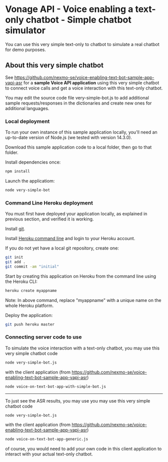 # Vonage API - Voice enabling a text-only chatbot - Simple chatbot simulator

You can use this very simple text-only to chatbot to simulate a real chatbot for demo purposes.


## About this very simple chatbot

See https://github.com/nexmo-se/voice-enabling-text-bot-sample-app-vapi-asr for a **sample Voice API application** using this very simple chatbot to connect voice calls and get a voice interaction with this text-only chatbot.

You may edit the source code file very-simple-bot.js to add additional sample requests/responses in the dictionaries and create new ones for additional languages.

### Local deployment

To run your own instance of this sample application locally, you'll need an up-to-date version of Node.js (we tested with version 14.3.0).

Download this sample application code to a local folder, then go to that folder.

Install dependencies once:
```bash
npm install
```

Launch the applicatiom:
```bash
node very-simple-bot
```

### Command Line Heroku deployment

You must first have deployed your application locally, as explained in previous section, and verified it is working.

Install [git](https://git-scm.com/downloads).

Install [Heroku command line](https://devcenter.heroku.com/categories/command-line) and login to your Heroku account.

If you do not yet have a local git repository, create one:</br>
```bash
git init
git add .
git commit -am "initial"
```

Start by creating this application on Heroku from the command line using the Heroku CLI:

```bash
heroku create myappname
```

Note: In above command, replace "myappname" with a unique name on the whole Heroku platform.

Deploy the application:

```bash
git push heroku master
```

### Connecting server code to use

To simulate the voice interaction with a text-only chatbot, you may use this very simple chatbot code
```bash
node very-simple-bot.js
```
with the client application (from https://github.com/nexmo-se/voice-enabling-text-bot-sample-app-vapi-asr)
```bash 
node voice-on-text-bot-app-with-simple-bot.js
```

--------

To just see the ASR results, you may use you may use this very simple chatbot code
```bash
node very-simple-bot.js
```

with the client application (from https://github.com/nexmo-se/voice-enabling-text-bot-sample-app-vapi-asr)
```bash 
node voice-on-text-bot-app-generic.js
```

of course, you would need to add your own code in this client application to interact with your actual text-only chatbot.







